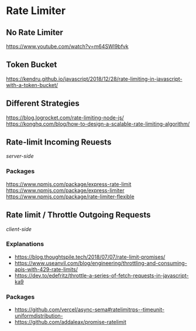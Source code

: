 # Rate Limiter
## No Rate Limiter
https://www.youtube.com/watch?v=m64SWl9bfvk

## Token Bucket
https://kendru.github.io/javascript/2018/12/28/rate-limiting-in-javascript-with-a-token-bucket/

## Different Strategies
https://blog.logrocket.com/rate-limiting-node-js/
https://konghq.com/blog/how-to-design-a-scalable-rate-limiting-algorithm/

## Rate-limit Incoming Reuests
_server-side_

### Packages 
https://www.npmjs.com/package/express-rate-limit
https://www.npmjs.com/package/express-limiter
https://www.npmjs.com/package/rate-limiter-flexible

## Rate limit / Throttle Outgoing Requests
_client-side_

### Explanations
- https://blog.thoughtspile.tech/2018/07/07/rate-limit-promises/
- https://www.useanvil.com/blog/engineering/throttling-and-consuming-apis-with-429-rate-limits/
- https://dev.to/edefritz/throttle-a-series-of-fetch-requests-in-javascript-ka9

### Packages
- https://github.com/vercel/async-sema#ratelimitrps--timeunit-uniformdistribution-
- https://github.com/addaleax/promise-ratelimit
